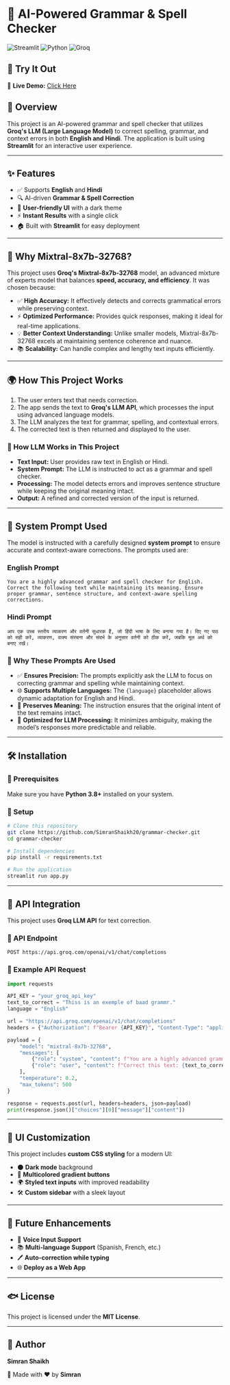 # 📝 AI-Powered Grammar & Spell Checker

![Streamlit](https://img.shields.io/badge/Streamlit-FF4B4B?style=for-the-badge&logo=Streamlit&logoColor=white)
![Python](https://img.shields.io/badge/Python-3776AB?style=for-the-badge&logo=python&logoColor=white)
![Groq](https://img.shields.io/badge/Groq-00BFFF?style=for-the-badge&logo=groq&logoColor=white)


## 🚀 Try It Out  
🔗 **Live Demo:** [Click Here](https://ai-powered-grammar-spell-checker-hyndfylzmob5tn4wffyjap.streamlit.app/)


## 🚀 Overview
This project is an AI-powered grammar and spell checker that utilizes **Groq's LLM (Large Language Model)** to correct spelling, grammar, and context errors in both **English and Hindi**. The application is built using **Streamlit** for an interactive user experience.

---
## ✨ Features
- ✅ Supports **English** and **Hindi**
- 🔍 AI-driven **Grammar & Spell Correction**
- 🎨 **User-friendly UI** with a dark theme
- ⚡ **Instant Results** with a single click
- 🏠 Built with **Streamlit** for easy deployment

---
## 🌟 Why **Mixtral-8x7b-32768**?
This project uses **Groq's Mixtral-8x7b-32768** model, an advanced mixture of experts model that balances **speed, accuracy, and efficiency**. It was chosen because:
- ✅ **High Accuracy:** It effectively detects and corrects grammatical errors while preserving context.
- ⚡ **Optimized Performance:** Provides quick responses, making it ideal for real-time applications.
- 💡 **Better Context Understanding:** Unlike smaller models, Mixtral-8x7b-32768 excels at maintaining sentence coherence and nuance.
- 📚 **Scalability:** Can handle complex and lengthy text inputs efficiently.

---
## 🌍 How This Project Works
1. The user enters text that needs correction.
2. The app sends the text to **Groq's LLM API**, which processes the input using advanced language models.
3. The LLM analyzes the text for grammar, spelling, and contextual errors.
4. The corrected text is then returned and displayed to the user.

### 🧠 How LLM Works in This Project
- **Text Input:** User provides raw text in English or Hindi.
- **System Prompt:** The LLM is instructed to act as a grammar and spell checker.
- **Processing:** The model detects errors and improves sentence structure while keeping the original meaning intact.
- **Output:** A refined and corrected version of the input is returned.

---
## 📝 System Prompt Used
The model is instructed with a carefully designed **system prompt** to ensure accurate and context-aware corrections. The prompts used are:

### **English Prompt**
```plaintext
You are a highly advanced grammar and spell checker for English. Correct the following text while maintaining its meaning. Ensure proper grammar, sentence structure, and context-aware spelling corrections.
```

### **Hindi Prompt**
```plaintext
आप एक उच्च स्तरीय व्याकरण और वर्तनी सुधारक हैं, जो हिंदी भाषा के लिए बनाया गया है। दिए गए पाठ को सही करें, व्याकरण, वाक्य संरचना और संदर्भ के अनुसार वर्तनी को ठीक करें, जबकि मूल अर्थ को बनाए रखें।
```

### 🔄 Why These Prompts Are Used
- ✅ **Ensures Precision:** The prompts explicitly ask the LLM to focus on correcting grammar and spelling while maintaining context.
- 🌐 **Supports Multiple Languages:** The `{language}` placeholder allows dynamic adaptation for English and Hindi.
- 💠 **Preserves Meaning:** The instruction ensures that the original intent of the text remains intact.
- 🎯 **Optimized for LLM Processing:** It minimizes ambiguity, making the model’s responses more predictable and reliable.

---
## 🛠️ Installation
### 🔹 Prerequisites
Make sure you have **Python 3.8+** installed on your system.

### 🔹 Setup
```bash
# Clone this repository
git clone https://github.com/SimranShaikh20/grammar-checker.git
cd grammar-checker

# Install dependencies
pip install -r requirements.txt

# Run the application
streamlit run app.py
```

---
## 🌌 API Integration
This project uses **Groq LLM API** for text correction. 

### 🔹 API Endpoint
```plaintext
POST https://api.groq.com/openai/v1/chat/completions
```

### 🔹 Example API Request
```python
import requests

API_KEY = "your_groq_api_key"
text_to_correct = "Thiss is an exemple of baad grammr."
language = "English"

url = "https://api.groq.com/openai/v1/chat/completions"
headers = {"Authorization": f"Bearer {API_KEY}", "Content-Type": "application/json"}

payload = {
    "model": "mixtral-8x7b-32768",
    "messages": [
        {"role": "system", "content": f"You are a highly advanced grammar and spell checker for {language}. Correct the following text while maintaining its meaning."},
        {"role": "user", "content": f"Correct this text: {text_to_correct}"}
    ],
    "temperature": 0.2,
    "max_tokens": 500
}

response = requests.post(url, headers=headers, json=payload)
print(response.json()["choices"][0]["message"]["content"])
```

---
## 🎨 UI Customization
This project includes **custom CSS styling** for a modern UI:
- 🌑 **Dark mode** background
- 🌟 **Multicolored gradient buttons**
- 🌍 **Styled text inputs** with improved readability
- 🛠️ **Custom sidebar** with a sleek layout

---
## 🔮 Future Enhancements
- 🚃 **Voice Input Support**
- 📚 **Multi-language Support** (Spanish, French, etc.)
- 🖊 **Auto-correction while typing**
- 🌐 **Deploy as a Web App**

---

## 🐟 License
This project is licensed under the **MIT License**.

---
## 🎯 Author
**Simran Shaikh**

🚀 Made with ❤️ by **Simran** 